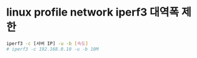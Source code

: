# linux profile network iperf3 대역폭 제한

```sh
iperf3 -c [서버 IP] -u -b [속도]
# iperf3 -c 192.168.0.10 -u -b 10M
```
